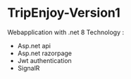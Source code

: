 # TripEnjoy-Version1

Webapplication with .net 8
Technology : 
+ Asp.net api
+ Asp.net razorpage
+ Jwt authentication
+ SignalR
